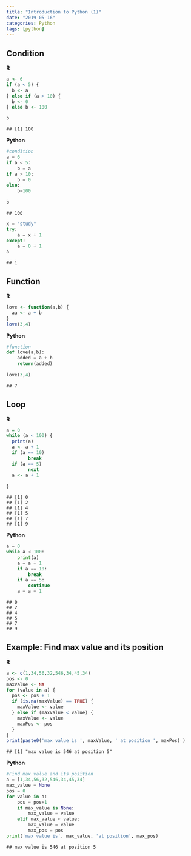 ```yaml
---
title: "Introduction to Python (1)"
date: "2019-05-16"
categories: Python
tags: [python]
---
```


## Condition



**R**

```r
a <- 6
if (a < 5) {
  b <- a
} else if (a > 10) { 
  b <- 0
} else b <- 100

b
```

```
## [1] 100
```

**Python**

```python
#condition
a = 6
if a < 5:
    b = a
if a > 10:
    b = 0
else:
    b=100
    
b   
```

```
## 100
```

```python
x = "study"
try:
    a = x + 1
except:
    a = 0 + 1
a
```

```
## 1
```

## Function
**R**

```r
love <- function(a,b) {
  aa <- a + b
}
love(3,4)
```

**Python**

```python
#function
def love(a,b):
    added = a + b
    return(added)
    
love(3,4)
```

```
## 7
```


## Loop

**R**

```r
a = 0
while (a < 100) {
  print(a)
  a <- a + 1
  if (a == 10)
        break
  if (a == 5)
        next
  a <- a + 1
  
}
```

```
## [1] 0
## [1] 2
## [1] 4
## [1] 5
## [1] 7
## [1] 9
```
**Python**

```python
a = 0
while a < 100:
    print(a)
    a = a + 1
    if a == 10:
        break
    if a == 5:
        continue
    a = a + 1
```

```
## 0
## 2
## 4
## 5
## 7
## 9
```

## Example: Find max value and its position

**R**

```r
a <- c(1,34,56,32,546,34,45,34)
pos <- 0
maxValue <- NA
for (value in a) {
  pos <- pos + 1
  if (is.na(maxValue) == TRUE) {
    maxValue <- value
  } else if (maxValue < value) {
    maxValue <- value
    maxPos <- pos
  }
}
print(paste0('max value is ', maxValue, ' at position ', maxPos) )
```

```
## [1] "max value is 546 at position 5"
```

**Python**

```python
#Find max value and its position
a = [1,34,56,32,546,34,45,34]
max_value = None
pos = 0
for value in a:
    pos = pos+1
    if max_value is None:
        max_value = value
    elif max_value < value:
        max_value = value
        max_pos = pos
print('max value is', max_value, 'at position', max_pos)  
```

```
## max value is 546 at position 5
```


